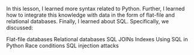 In this lesson, I learned more syntax related to Python. Further, I learned how to integrate this knowledge with data in the form of flat-file and relational databases. Finally, I learned about SQL. Specifically, we discussed:

Flat-file databases
Relational databases
SQL
JOINs
Indexes
Using SQL in Python
Race conditions
SQL injection attacks
